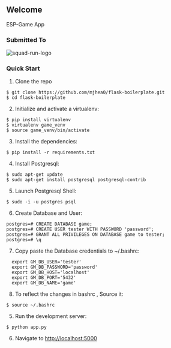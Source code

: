 ## Welcome

ESP-Game App

### Submitted To

![squad-run-logo](https://squadrun.co/wp-content/uploads/2016/10/sr-fb.png)

### Quick Start

1. Clone the repo
  ```
  $ git clone https://github.com/mjhea0/flask-boilerplate.git
  $ cd flask-boilerplate
  ```

2. Initialize and activate a virtualenv:
  ```
  $ pip install virtualenv
  $ virtualenv game_venv
  $ source game_venv/bin/activate
  ```

3. Install the dependencies:
  ```
  $ pip install -r requirements.txt
  ```
4. Install Postgresql:
  ```
  $ sudo apt-get update
  $ sudo apt-get install postgresql postgresql-contrib
  ```
5. Launch Postgresql Shell:
  ```
  $ sudo -i -u postgres psql
  ```

6. Create Database and User:
  ```
  postgres=# CREATE DATABASE game;
  postgres=# CREATE USER tester WITH PASSWORD 'password';
  postgres=# GRANT ALL PRIVILEGES ON DATABASE game to tester;
  postgres=# \q
  ```

7. Copy paste the Database credentials to ~/.bashrc:
  ```
    export GM_DB_USER='tester'
    export GM_DB_PASSWORD='password'
    export GM_DB_HOST='localhost'
    export GM_DB_PORT='5432'
    export GM_DB_NAME='game'
  ```

8. To reflect the changes in bashrc , Source it:
  ```
  $ source ~/.bashrc
  ```

5. Run the development server:
  ```
  $ python app.py
  ```

6. Navigate to [http://localhost:5000](http://localhost:5000)


